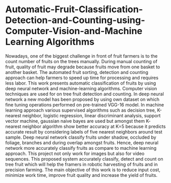 # Automatic-Fruit-Classification-Detection-and-Counting-using-Computer-Vision-and-Machine Learning Algorithms
Nowadays, one of the biggest challenge in front of fruit farmers is to the count number of fruits on
the trees manually. During manual counting of fruit, quality of fruit may degrade because fruits
move from one basket to another basket. The automated fruit sorting, detection and counting
approach can help farmers to speed up time for processing and requires less labor. This work
presents automatic classification of fruits by using deep neural network and machine-learning
algorithms. Computer vision techniques are used for on tree fruit detection and counting. In deep
neural network a new model has been proposed by using own dataset on which fine tuning
operations performed on pre-trained VGG-16 model. In machine learning approach various
supervised algorithms such as decision tree, K-nearest neighbor, logistic regression, linear
discriminant analysis, support vector machine, gaussian naive bayes are used but amongst them K-
nearest neighbor algorithm show better accuracy at K=5 because it predicts accurate result by
considering labels of five nearest neighbors around test sample. Deep neural network classify fruits
under shadow, occluded by foliage, branches and during overlap amongst fruits. Hence, deep neural
network more accurately classify fruits as compare to machine learning approach. This project not
only work for images but also for video sequences. This proposed system accurately classify, detect
and count on tree fruit which will help the framers in robotic harvesting of fruits and in precision
farming. The main objective of this work is to reduce input cost, minimize work time, improve fruit
quality and increase the yield of fruits.
